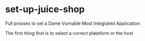 # set-up-juice-shop
Full prosses to set a Dame Vurnable Most  Integrated Application

 The first thing first is to select a correct plateform or the host
 
